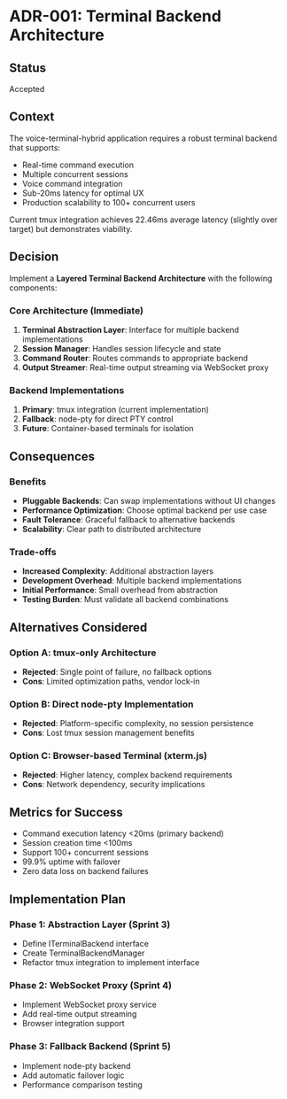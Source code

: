 # ADR-001: Terminal Backend Architecture

## Status
Accepted

## Context
The voice-terminal-hybrid application requires a robust terminal backend that supports:
- Real-time command execution
- Multiple concurrent sessions
- Voice command integration
- Sub-20ms latency for optimal UX
- Production scalability to 100+ concurrent users

Current tmux integration achieves 22.46ms average latency (slightly over target) but demonstrates viability.

## Decision
Implement a **Layered Terminal Backend Architecture** with the following components:

### Core Architecture (Immediate)
1. **Terminal Abstraction Layer**: Interface for multiple backend implementations
2. **Session Manager**: Handles session lifecycle and state
3. **Command Router**: Routes commands to appropriate backend
4. **Output Streamer**: Real-time output streaming via WebSocket proxy

### Backend Implementations
1. **Primary**: tmux integration (current implementation)
2. **Fallback**: node-pty for direct PTY control
3. **Future**: Container-based terminals for isolation

## Consequences

### Benefits
- **Pluggable Backends**: Can swap implementations without UI changes
- **Performance Optimization**: Choose optimal backend per use case
- **Fault Tolerance**: Graceful fallback to alternative backends
- **Scalability**: Clear path to distributed architecture

### Trade-offs
- **Increased Complexity**: Additional abstraction layers
- **Development Overhead**: Multiple backend implementations
- **Initial Performance**: Small overhead from abstraction
- **Testing Burden**: Must validate all backend combinations

## Alternatives Considered

### Option A: tmux-only Architecture
- **Rejected**: Single point of failure, no fallback options
- **Cons**: Limited optimization paths, vendor lock-in

### Option B: Direct node-pty Implementation
- **Rejected**: Platform-specific complexity, no session persistence
- **Cons**: Lost tmux session management benefits

### Option C: Browser-based Terminal (xterm.js)
- **Rejected**: Higher latency, complex backend requirements
- **Cons**: Network dependency, security implications

## Metrics for Success
- Command execution latency <20ms (primary backend)
- Session creation time <100ms
- Support 100+ concurrent sessions
- 99.9% uptime with failover
- Zero data loss on backend failures

## Implementation Plan

### Phase 1: Abstraction Layer (Sprint 3)
- Define ITerminalBackend interface
- Create TerminalBackendManager
- Refactor tmux integration to implement interface

### Phase 2: WebSocket Proxy (Sprint 4)
- Implement WebSocket proxy service
- Add real-time output streaming
- Browser integration support

### Phase 3: Fallback Backend (Sprint 5)
- Implement node-pty backend
- Add automatic failover logic
- Performance comparison testing
